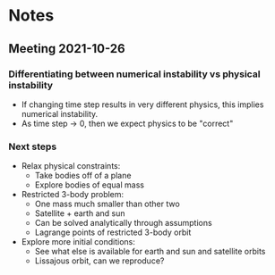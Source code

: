 # Notes

## Meeting 2021-10-26

### Differentiating between numerical instability vs physical instability

- If changing time step results in very different physics, this implies
numerical instability.
- As time step -> 0, then we expect physics to be "correct"

### Next steps

- Relax physical constraints:
  - Take bodies off of a plane
  - Explore bodies of equal mass
- Restricted 3-body problem:
  - One mass much smaller than other two
  - Satellite + earth and sun
  - Can be solved analytically through assumptions
  - Lagrange points of restricted 3-body orbit
- Explore more initial conditions:
  - See what else is available for earth and sun and satellite orbits
  - Lissajous orbit, can we reproduce?
